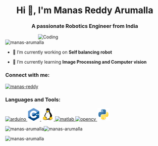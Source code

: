 <h1 align="center">Hi 👋, I'm Manas Reddy Arumalla</h1>
<h3 align="center">A passionate Robotics Engineer from India</h3>
<img align="right" alt="Coding" width="400" src="https://i.graphicmama.com/uploads/2023/3/6414793b7befa-602a4f0ed6583-Flying%20Robot%20Cartoon%20Animated%20GIFs.gif">

<p align="left"> <img src="https://komarev.com/ghpvc/?username=manas-arumalla&label=Profile%20views&color=0e75b6&style=flat" alt="manas-arumalla" /> </p>

- 🔭 I’m currently working on **Self balancing robot**

- 🌱 I’m currently learning **Image Processing and Computer vision**

<h3 align="left">Connect with me:</h3>
<p align="left">
<a href="https://linkedin.com/in/manas-reddy" target="blank"><img align="center" src="https://raw.githubusercontent.com/rahuldkjain/github-profile-readme-generator/master/src/images/icons/Social/linked-in-alt.svg" alt="manas-reddy" height="30" width="40" /></a>
</p>

<h3 align="left">Languages and Tools:</h3>
<p align="left"> <a href="https://www.arduino.cc/" target="_blank" rel="noreferrer"> <img src="https://cdn.worldvectorlogo.com/logos/arduino-1.svg" alt="arduino" width="40" height="40"/> </a> <a href="https://www.w3schools.com/cpp/" target="_blank" rel="noreferrer"> <img src="https://raw.githubusercontent.com/devicons/devicon/master/icons/cplusplus/cplusplus-original.svg" alt="cplusplus" width="40" height="40"/> </a> <a href="https://www.linux.org/" target="_blank" rel="noreferrer"> <img src="https://raw.githubusercontent.com/devicons/devicon/master/icons/linux/linux-original.svg" alt="linux" width="40" height="40"/> </a> <a href="https://www.mathworks.com/" target="_blank" rel="noreferrer"> <img src="https://upload.wikimedia.org/wikipedia/commons/2/21/Matlab_Logo.png" alt="matlab" width="40" height="40"/> </a> <a href="https://opencv.org/" target="_blank" rel="noreferrer"> <img src="https://www.vectorlogo.zone/logos/opencv/opencv-icon.svg" alt="opencv" width="40" height="40"/> </a> <a href="https://www.python.org" target="_blank" rel="noreferrer"> <img src="https://raw.githubusercontent.com/devicons/devicon/master/icons/python/python-original.svg" alt="python" width="40" height="40"/> </a> </p>

<p><img align="left" src="https://github-readme-stats.vercel.app/api/top-langs?username=manas-arumalla&show_icons=true&locale=en&layout=compact" alt="manas-arumalla" /></p>

<p>&nbsp;<img align="left" src="https://github-readme-stats.vercel.app/api?username=manas-arumalla&show_icons=true&locale=en" alt="manas-arumalla" /></p>

<p><img align="left" src="https://github-readme-streak-stats.herokuapp.com/?user=manas-arumalla&" alt="manas-arumalla" /></p>
